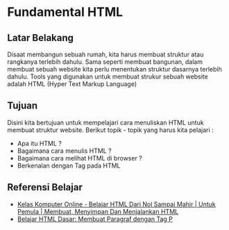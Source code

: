# Fundamental HTML

## Latar Belakang

Disaat membangun sebuah rumah, kita harus membuat struktur atau rangkanya terlebih dahulu. Sama seperti membuat bangunan, dalam membuat sebuah website kita perlu menentukan struktur dasarnya terlebih dahulu. Tools yang digunakan untuk membuat strukur sebuah website adalah HTML (Hyper Text Markup Language)

## Tujuan

Disini kita bertujuan untuk mempelajari cara menuliskan HTML untuk membuat struktur website. Berikut topik - topik yang harus kita pelajari :

- Apa itu HTML ?
- Bagaimana cara menulis HTML ?
- Bagaimana cara melihat HTML di browser ?
- Berkenalan dengan Tag pada HTML

## Referensi Belajar

- [Kelas Komputer Online - Belajar HTML Dari Nol Sampai Mahir | Untuk Pemula | Membuat, Menyimpan Dan Menjalankan HTML](https://www.youtube.com/watch?v=0oA1Z6UKM5M&list=PL0A06OwyXeD2095arthcQy5TEw1Ce-g3H&index=1)
- [Belajar HTML Dasar: Membuat Paragraf dengan Tag P](https://www.youtube.com/watch?v=qwKm_7GmgBU&list=PL0A06OwyXeD2095arthcQy5TEw1Ce-g3H&index=2&t=1s)
